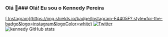 ### Olá 👋### Olá! Eu sou o Kennedy Pereira 
[[ Instagram](https://img.shields.io/badge/Instagram-E4405F? style=for-the-badge&logo=instagram&logoColor=white)](https://www.instagram.com/_kennedydossantos_)
[![ Twitter](https://img.shields.io/badge/Twitter-1DA1F2?style=for-the-badge&logo=twitter&logoColor=white)](https://www.Twitter.com/@kennedy431974)
![kennedy GitHub stats](https://github-readme-stats.vercel.app/api?username=kennedypereira&show_icons=true&theme=dracula)
